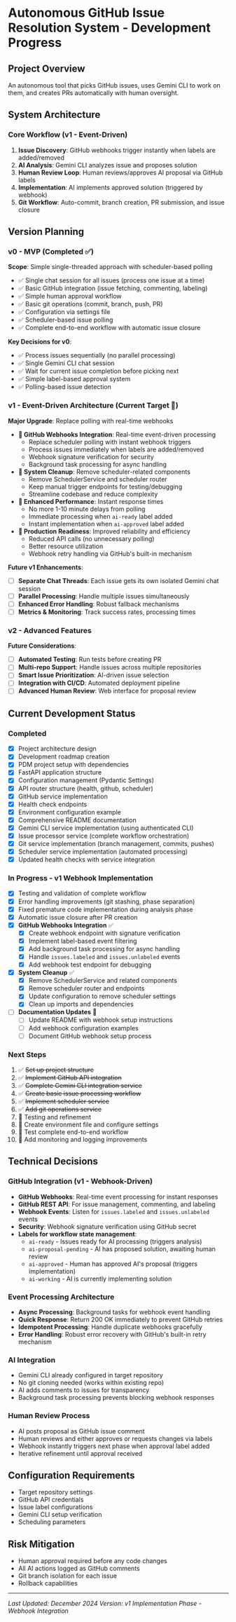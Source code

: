 # Autonomous GitHub Issue Resolution System - Development Progress

## Project Overview
An autonomous tool that picks GitHub issues, uses Gemini CLI to work on them, and creates PRs automatically with human oversight.

## System Architecture

### Core Workflow (v1 - Event-Driven)
1. **Issue Discovery**: GitHub webhooks trigger instantly when labels are added/removed
2. **AI Analysis**: Gemini CLI analyzes issue and proposes solution 
3. **Human Review Loop**: Human reviews/approves AI proposal via GitHub labels
4. **Implementation**: AI implements approved solution (triggered by webhook)
5. **Git Workflow**: Auto-commit, branch creation, PR submission, and issue closure

## Version Planning

### v0 - MVP (Completed ✅)
**Scope**: Simple single-threaded approach with scheduler-based polling
- ✅ Single chat session for all issues (process one issue at a time)
- ✅ Basic GitHub integration (issue fetching, commenting, labeling)
- ✅ Simple human approval workflow
- ✅ Basic git operations (commit, branch, push, PR)
- ✅ Configuration via settings file
- ✅ Scheduler-based issue polling
- ✅ Complete end-to-end workflow with automatic issue closure

**Key Decisions for v0**:
- ✅ Process issues sequentially (no parallel processing)
- ✅ Single Gemini CLI chat session
- ✅ Wait for current issue completion before picking next
- ✅ Simple label-based approval system
- ✅ Polling-based issue detection

### v1 - Event-Driven Architecture (Current Target 🔄)
**Major Upgrade**: Replace polling with real-time webhooks
- **🔄 GitHub Webhooks Integration**: Real-time event-driven processing
  - Replace scheduler polling with instant webhook triggers
  - Process issues immediately when labels are added/removed
  - Webhook signature verification for security
  - Background task processing for async handling
- **🔄 System Cleanup**: Remove scheduler-related components
  - Remove SchedulerService and scheduler router
  - Keep manual trigger endpoints for testing/debugging
  - Streamline codebase and reduce complexity
- **🔄 Enhanced Performance**: Instant response times
  - No more 1-10 minute delays from polling
  - Immediate processing when `ai-ready` label added
  - Instant implementation when `ai-approved` label added
- **🔄 Production Readiness**: Improved reliability and efficiency
  - Reduced API calls (no unnecessary polling)
  - Better resource utilization
  - Webhook retry handling via GitHub's built-in mechanism

**Future v1 Enhancements**:
- [ ] **Separate Chat Threads**: Each issue gets its own isolated Gemini chat session
- [ ] **Parallel Processing**: Handle multiple issues simultaneously
- [ ] **Enhanced Error Handling**: Robust fallback mechanisms
- [ ] **Metrics & Monitoring**: Track success rates, processing times

### v2 - Advanced Features
**Future Considerations**:
- [ ] **Automated Testing**: Run tests before creating PR
- [ ] **Multi-repo Support**: Handle issues across multiple repositories
- [ ] **Smart Issue Prioritization**: AI-driven issue selection
- [ ] **Integration with CI/CD**: Automated deployment pipeline
- [ ] **Advanced Human Review**: Web interface for proposal review

## Current Development Status

### Completed
- [x] Project architecture design
- [x] Development roadmap creation
- [x] PDM project setup with dependencies
- [x] FastAPI application structure
- [x] Configuration management (Pydantic Settings)
- [x] API router structure (health, github, scheduler)
- [x] GitHub service implementation
- [x] Health check endpoints
- [x] Environment configuration example
- [x] Comprehensive README documentation
- [x] Gemini CLI service implementation (using authenticated CLI)
- [x] Issue processor service (complete workflow orchestration)
- [x] Git service implementation (branch management, commits, pushes)
- [x] Scheduler service implementation (automated processing)
- [x] Updated health checks with service integration

### In Progress - v1 Webhook Implementation
- [x] Testing and validation of complete workflow
- [x] Error handling improvements (git stashing, phase separation)
- [x] Fixed premature code implementation during analysis phase
- [x] Automatic issue closure after PR creation
- [x] **GitHub Webhooks Integration** ✅
  - [x] Create webhook endpoint with signature verification
  - [x] Implement label-based event filtering
  - [x] Add background task processing for async handling
  - [x] Handle `issues.labeled` and `issues.unlabeled` events
  - [x] Add webhook test endpoint for debugging
- [x] **System Cleanup** ✅
  - [x] Remove SchedulerService and related components
  - [x] Remove scheduler router and endpoints
  - [x] Update configuration to remove scheduler settings
  - [x] Clean up imports and dependencies
- [ ] **Documentation Updates** 🔄
  - [ ] Update README with webhook setup instructions
  - [ ] Add webhook configuration examples
  - [ ] Document GitHub webhook setup process

### Next Steps
1. ✅ ~~Set up project structure~~
2. ✅ ~~Implement GitHub API integration~~
3. ✅ ~~Complete Gemini CLI integration service~~
4. ✅ ~~Create basic issue processing workflow~~
5. ✅ ~~Implement scheduler service~~
6. ✅ ~~Add git operations service~~
7. 🔄 Testing and refinement
8. 🔄 Create environment file and configure settings
9. 🔄 Test complete end-to-end workflow
10. 🔄 Add monitoring and logging improvements

## Technical Decisions

### GitHub Integration (v1 - Webhook-Driven)
- **GitHub Webhooks**: Real-time event processing for instant responses
- **GitHub REST API**: For issue management, commenting, and labeling
- **Webhook Events**: Listen for `issues.labeled` and `issues.unlabeled` events
- **Security**: Webhook signature verification using GitHub secret
- **Labels for workflow state management**:
  - `ai-ready` - Issues ready for AI processing (triggers analysis)
  - `ai-proposal-pending` - AI has proposed solution, awaiting human review
  - `ai-approved` - Human has approved AI's proposal (triggers implementation)
  - `ai-working` - AI is currently implementing solution

### Event Processing Architecture
- **Async Processing**: Background tasks for webhook event handling
- **Quick Response**: Return 200 OK immediately to prevent GitHub retries
- **Idempotent Processing**: Handle duplicate webhooks gracefully
- **Error Handling**: Robust error recovery with GitHub's built-in retry mechanism

### AI Integration
- Gemini CLI already configured in target repository
- No git cloning needed (works within existing repo)
- AI adds comments to issues for transparency
- Background task processing prevents blocking webhook responses

### Human Review Process
- AI posts proposal as GitHub issue comment
- Human reviews and either approves or requests changes via labels
- Webhook instantly triggers next phase when approval label added
- Iterative refinement until approval received

## Configuration Requirements
- Target repository settings
- GitHub API credentials
- Issue label configurations
- Gemini CLI setup verification
- Scheduling parameters

## Risk Mitigation
- Human approval required before any code changes
- All AI actions logged as GitHub comments
- Git branch isolation for each issue
- Rollback capabilities

---

*Last Updated: December 2024*
*Version: v1 Implementation Phase - Webhook Integration* 